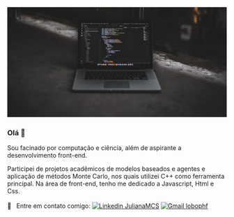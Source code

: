 <img width="auto" src="image.jpg">

### Olá 👋

Sou facinado por computação e ciência, além de aspirante a desenvolvimento front-end.

Participei de projetos acadêmicos de modelos baseados e agentes e aplicação de métodos Monte Carlo, nos quais utilizei C++ como ferramenta principal. Na área de front-end, tenho me dedicado a Javascript, Html e Css.
<br/>  <br/> :email: &nbsp; Entre em contato comigo: [![Linkedin JulianaMCS](https://img.shields.io/badge/-lobophf-blue?style=flat-square&logo=Linkedin&logoColor=white&link=www.linkedin.com/in/lobophf)](https://www.linkedin.com/in/lobophf/)
[![Gmail lobophf](https://img.shields.io/badge/-lobophf@gmail.com-c14438?style=flat-square&logo=Gmail&logoColor=white&link=mailto:lobophf@gmail.com)](mailto:lobophf@gmail.com)

